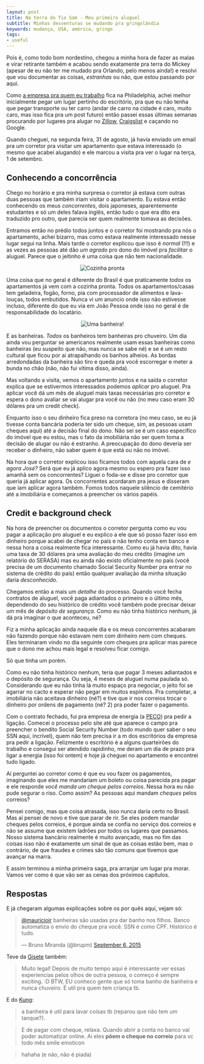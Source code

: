 ```yaml
---
layout: post
title: Na terra do Tio Sam - Meu primeiro aluguel
subtitle: Minhas desventuras se mudando pra gringolândia
keywords: mudança, USA, américa, gringo
tags:
- useful
---
```


Pois é, como todo bom nordestino, chegou a minha hora de fazer as malas e virar retirante também e acabou sendo exatamente pra terra do Mickey (apesar de eu não ter me mudado pra Orlando, pelo menos ainda!) e resolvi que vou documentar as coisas, _estranhas_ ou não, que estou passando por aqui.

Como [a empresa pra quem eu trabalho](http://www.neat.com/) fica na Philadelphia, achei melhor inicialmente pegar um lugar pertinho do escritório, pra que eu não tenha que pegar transporte ou ter carro (andar de carro na cidade é caro, muito caro, mas isso fica pra um post futuro) então passei essas últimas semanas procurando por lugares pra alugar no [Zillow](http://www.zillow.com/), [Craigslist](https://philadelphia.craigslist.org/search/apa) e caçando no Google.

Quando cheguei, na segunda feira, 31 de agosto, já havia enviado um email pra um corretor pra visitar um apartamento que estava interessado (o mesmo que acabei alugando) e ele marcou a visita pra ver o lugar na terça, 1 de setembro.

## Conhecendo a concorrência

Chego no horário e pra minha surpresa o corretor já estava com outras duas pessoas que também iriam visitar o apartamento. Eu estava então conhecendo os meus *concorrentes*, dois japoneses, aparentemente estudantes e só um deles falava inglês, então tudo o que era dito era traduzido pro outro, que parecia ser quem realmente tomava as decisões.

Entramos então no prédio todos juntos e o corretor foi mostrando pra nós o apartamento, achei bizarro, mas como estava realmente interessado nesse lugar segui na linha. Mais tarde o corretor explicou que isso é *normal* (!!!) e as vezes as pessoas até dão _um agrado_ pro dono do imóvel pra _facilitar_ o aluguel. Parece que o jeitinho é uma coisa que não tem nacionalidade.

<div style="text-align:center">
<img src="{{ site.url }}/images/aluguel/cozinha.jpg" title="Cozinha pronta"/>
</div>

Uma coisa que no geral é diferente do Brasil é que praticamente *todos* os apartamentos já vem com a cozinha pronta. Todos os apartamentos/casas tem geladeira, fogão, forno, pia com processador de alimentos e lava-louças, todos embutidos. Nunca vi um anuncio onde isso não estivesse incluso, diferente do que eu via em João Pessoa onde isso no geral é de responsabilidade do locatário.

<div style="text-align:center">
<img src="{{ site.url }}/images/aluguel/banheira.jpg" title="Uma banheira!"/>
</div>

E as banheiras. *Todos* os banheiros tem banheiras pro chuveiro. Um dia ainda vou perguntar se americanos realmente usam essas banheiras como banheiras (eu suspeito que não, mas nunca se sabe né) e se é um resto cultural que ficou por aí atrapalhando os banhos alheios. As bordas arredondadas da banheira são tiro e queda pra você escorregar e meter a bunda no chão (não, não fui vítima disso, ainda).

Mas voltando a visita, vemos o apartamento juntos e na saída o corretor explica que se estivermos interessados podemos *aplicar* pro aluguel. Pra aplicar você dá um mês de aluguel mais taxas necessárias pro corretor e espera o dono avaliar se vai alugar pra você ou não (no meu caso eram 30 dólares pra um credit check).

Enquanto isso o seu dinheiro fica preso na corretora (no meu caso, se eu já tivesse conta bancária poderia ter sido um cheque, sim, as pessoas usam cheques aqui) até a decisão final do dono. Não sei se é um caso específico do imóvel que eu estou, mas o fato da imobiliária não ser quem toma a decisão de alugar ou não é estranho. A preocupação do dono deveria ser receber o dinheiro, não saber quem é que está ou não no imóvel.

Na hora que o corretor explicou isso ficamos todos com aquela cara de *e agora José?* Será que eu já aplico agora mesmo ou espero pra fazer isso amanhã sem os concorrentes? Liguei o foda-se e disse pro corretor que queria já aplicar agora. Os concorrentes acordaram pra jesus e disseram que iam aplicar agora também. Fomos todos naquele silêncio de cemitério até a imobiliária e começamos a preencher os vários papéis.

## Credit e background check

Na hora de preencher os documentos o corretor pergunta como eu vou pagar a aplicação pro aluguel e eu explico a ele que só posso fazer isso em dinheiro porque acabei de chegar no país e não tenho conta em banco e nessa hora a coisa realmente fica interessante. Como eu já havia dito, havia uma taxa de 30 dólares pra uma avaliação do meu crédito (imagine um relatório do SERASA) mas eu ainda não existo oficialmente no país (você precisa de um documento chamado Social Security Number pra entrar no sistema de crédito do país) então qualquer avaliação da minha situação daria _desconhecido_.

Chegamos então a mais um _detalhe_ do processo. Quando você fecha contratos de aluguel, você paga adiantados o primeiro e o último mês, dependendo do seu histórico de crédito você também pode precisar deixar um mês de _depósito de segurança_. Como eu não tinha histórico nenhum, já dá pra imaginar o que aconteceu, né?

Fiz a minha aplicação ainda naquele dia e os meus concorrentes acabaram não fazendo porque não estavam nem com dinheiro nem com cheques. Eles terminaram vindo no dia seguinte com cheques pra aplicar mas parece que o dono me achou mais legal e resolveu ficar comigo.

Só que tinha um porém.

Como eu não tinha histórico nenhum, teria que pagar 3 meses adiantados e o depósito de segurança. Ou seja, 4 meses de aluguel numa paulada só. Considerando que eu não tinha lá muito espaço pra negociar, o jeito foi se agarrar no cacto e esperar não pegar em muitos espinhos. Pra completar, a imobiliária não aceitava dinheiro (né?) e tive que ir nos correios trocar o dinheiro por ordens de pagamento (né? 2) pra poder fazer o pagamento.

Com o contrato fechado, fui pra empresa de energia (a [PECO](https://www.peco.com/Pages/Home.aspx)) pra pedir a ligação. Comecei o processo pelo site até que aparece o campo pra preencher o bendito Social Security Number (todo mundo quer saber o seu SSN aqui, incrível), quem não tem precisa ir a m dos escritórios da empresa pra pedir a ligação. Felizmente o escritório é a alguns quarteirões do trabalho e consegui ser atendido rapidinho, me deram um dia de prazo pra ligar a energia (isso foi ontem) e hoje já cheguei no apartamento e encontrei tudo ligado.

Aí perguntei ao corretor como é que eu vou fazer os pagamentos, imaginando que eles me mandariam um boleto ou coisa parecida pra pagar e ele responde _você manda um cheque pelos correios_. Nessa hora eu não pude segurar o riso. Como assim? As pessoas aqui mandam *cheques* pelos correios?

Pensei comigo, mas que coisa atrasada, isso nunca daria certo no Brasil. Mas aí pensei de novo e tive que parar de rir. Se eles podem mandar cheques pelos correios, é porque ainda se confia no serviço dos correios e não se assume que existem ladrões por todos os lugares que passamos. Nosso sistema bancário realmente é muito avançado, mas no fim das coisas isso não é exatamente um sinal de que as coisas estão bem, mas o contrário, de que fraudes e crimes são tão comuns que tivemos que avançar na marra.

E assim terminou a minha primeira saga, pra arranjar um lugar pra morar. Vamos ver como é que vão ser as cenas dos próximos capítulos.

## Respostas

E já chegaram algumas explicações sobre os por quês aqui, vejam só:

<blockquote class="twitter-tweet" lang="en"><p lang="pt" dir="ltr"><a href="https://twitter.com/mauriciojr">@mauriciojr</a> banheiras são usadas pra dar banho nos filhos. Banco automatiza o envio do cheque pra você. SSN é como CPF. Histórico é tudo.</p>&mdash; Bruno Miranda (@brupm) <a href="https://twitter.com/brupm/status/640357432686956544">September 6, 2015</a></blockquote>
<script async src="//platform.twitter.com/widgets.js" charset="utf-8"></script>

Teve da [Gisete](https://twitter.com/gkindahl) também:

> Muito legal! Depois de muito tempo aqui é interessante ver essas experiencias pelos olhos de outra pessoa, o começo é sempre exciting. :D BTW, EU conheco gente que só toma banho de banheira e nunca chuveiro. É util pra quem tem criança tb.

E do [Kung](https://twitter.com/fabiokung):

> a banheira é util para lavar coisas tb (reparou que não tem um tanque?).

> E de pagar com cheque, relaxa. Quando abrir a conta no banco vai poder automatizar online. Ai eles **põem o cheque no correio** para vc todo mês smile emoticon

> hahaha (e não, não é piada)
